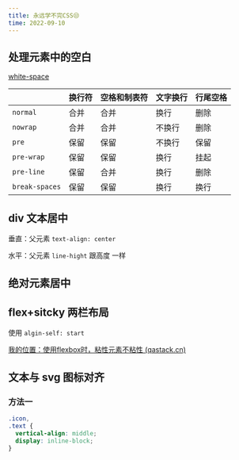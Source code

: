 ```yaml
---
title: 永远学不完CSS😒
time: 2022-09-10
---
```


## 处理元素中的空白 

[white-space](https://developer.mozilla.org/zh-CN/docs/Web/CSS/white-space )

|                | 换行符 | 空格和制表符 | 文字换行 | 行尾空格 |
| -------------- | :----- | :----------- | :------- | :------- |
| `normal`       | 合并   | 合并         | 换行     | 删除     |
| `nowrap`       | 合并   | 合并         | 不换行   | 删除     |
| `pre`          | 保留   | 保留         | 不换行   | 保留     |
| `pre-wrap`     | 保留   | 保留         | 换行     | 挂起     |
| `pre-line`     | 保留   | 合并         | 换行     | 删除     |
| `break-spaces` | 保留   | 保留         | 换行     | 换行     |

## div 文本居中

垂直：父元素 `text-align: center`

水平：父元素 `line-hight` 跟高度	一样

## 绝对元素居中

## flex+sitcky 两栏布局

使用 `algin-self: start`

[我的位置：使用flexbox时，粘性元素不粘性 (qastack.cn)](https://qastack.cn/programming/44446671/my-position-sticky-element-isnt-sticky-when-using-flexbox)

## 文本与 svg 图标对齐

### 方法一

```css
.icon,
.text {
  vertical-align: middle;
  display: inline-block;
}
```

